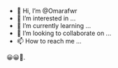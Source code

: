 - 👋 Hi, I’m @Omarafwr
- 👀 I’m interested in ...
- 🌱 I’m currently learning ...
- 💞️ I’m looking to collaborate on ...
- 📫 How to reach me ...

<!---
Omarafwr/Omarafwr is a ✨ special ✨ repository because its `README.md` (this file) appears on your GitHub profile.
You can click the Preview link to take a look at your changes.
--->😀😀🥰.
